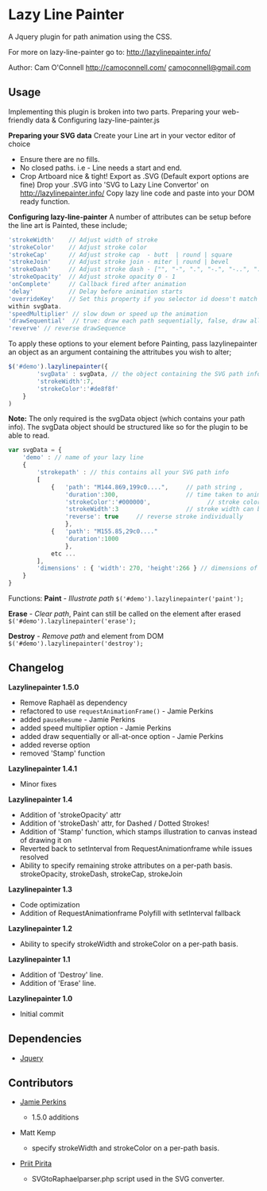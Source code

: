 Lazy Line Painter
=================

A Jquery plugin for path animation using the CSS.

For more on lazy-line-painter go to:
http://lazylinepainter.info/

Author: Cam O'Connell
http://camoconnell.com/
camoconnell@gmail.com


## Usage
Implementing this plugin is broken into two parts.
Preparing your web-friendly data & Configuring lazy-line-painter.js


**Preparing your SVG data**
Create your Line art in your vector editor of choice
- Ensure there are no fills.
- No closed paths. i.e - Line needs a start and end.
- Crop Artboard nice & tight!
Export as .SVG (Default export options are fine)
Drop your .SVG into 'SVG to Lazy Line Convertor' on http://lazylinepainter.info/
Copy lazy line code and paste into your DOM ready function.

**Configuring lazy-line-painter**
A number of attributes can be setup before the line art is Painted,
these include;
```js
'strokeWidth'    // Adjust width of stroke
'strokeColor'    // Adjust stroke color
'strokeCap'      // Adjust stroke cap  - butt  | round | square
'strokeJoin'     // Adjust stroke join - miter | round | bevel
'strokeDash'     // Adjust stroke dash - ["", "-", ".", "-.", "-..", ". ", "- ", "--", "- .", "--.", "--.."]
'strokeOpacity'  // Adjust stroke opacity 0 - 1
'onComplete'     // Callback fired after animation
'delay'          // Delay before animation starts
'overrideKey'    // Set this property if you selector id doesn't match the key referencing your path data value
within svgData.
'speedMultiplier' // slow down or speed up the animation
'drawSequential'  // true: draw each path sequentially, false, draw all at once
'reverve' // reverse drawSequence
```

To apply these options to your element before Painting, pass lazylinepainter an object as an argument containing the attritubes you wish to alter;
```js
$('#demo').lazylinepainter({
    	'svgData' : svgData, // the object containing the SVG path info
		'strokeWidth':7,
		'strokeColor':'#de8f8f'
	}
)
```
**Note:** The only required is the svgData object (which contains your path info).
The svgData object should be structured like so for the plugin to be able to read.

```js
var svgData = {
	'demo' : // name of your lazy line
	{
		'strokepath' : // this contains all your SVG path info
		[
			{   'path': "M144.869,199c0....",     // path string ,
			    'duration':300,                   // time taken to animate that path
			    'strokeColor':'#000000',                // stroke color can be set individually
			    'strokeWidth':3                   // stroke width can be set individually
			    'reverse': true		// reverse stroke individually
			    },
			{   'path': "M155.85,29c0...."
			    'duration':1000
			    },
			etc ...
		],
		'dimensions' : { 'width': 270, 'height':266 } // dimensions of element
	}
}
```

Functions:
**Paint** - *Illustrate path*
`$('#demo').lazylinepainter('paint');`

**Erase** - *Clear path*, Paint can still be called on the element after erased
`$('#demo').lazylinepainter('erase');`

**Destroy** - *Remove path* and element from DOM
`$('#demo').lazylinepainter('destroy');`


## Changelog

**Lazylinepainter 1.5.0**
- Remove Raphaël as dependency
- refactored to use `requestAnimationFrame()` - Jamie Perkins
- added `pauseResume` - Jamie Perkins
- added speed multiplier option - Jamie Perkins
- added draw sequentially or all-at-once option - Jamie Perkins
- added reverse option
- removed 'Stamp' function

**Lazylinepainter 1.4.1**
- Minor fixes

**Lazylinepainter 1.4**
- Addition of 'strokeOpacity' attr
- Addition of 'strokeDash' attr, for Dashed / Dotted Strokes!
- Addition of 'Stamp' function, which stamps illustration to canvas instead of drawing it on
- Reverted back to setInterval from RequestAnimationframe while issues resolved
- Ability to specify remaining stroke attributes on a per-path basis. strokeOpacity, strokeDash, strokeCap, strokeJoin

**Lazylinepainter 1.3**
- Code optimization
- Addition of RequestAnimationframe Polyfill with setInterval fallback

**Lazylinepainter 1.2**
- Ability to specify strokeWidth and strokeColor on a per-path basis.

**Lazylinepainter 1.1**
- Addition of 'Destroy' line.
- Addition of 'Erase' line.

**Lazylinepainter 1.0**
- Initial commit


## Dependencies
- [Jquery](http://jquery.com/)

## Contributors

- [Jamie Perkins](http://inorganik.github.io)
  * 1.5.0 additions

- Matt Kemp
  * specify strokeWidth and strokeColor on a per-path basis.

- [Priit Pirita](http://bkp.ee/atirip)
  * SVGtoRaphaelparser.php script used in the SVG converter.
